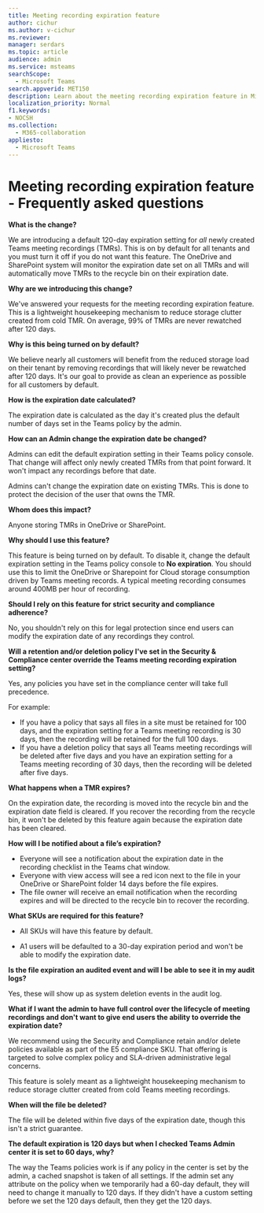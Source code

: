```yaml
---
title: Meeting recording expiration feature
author: cichur
ms.author: v-cichur
ms.reviewer: 
manager: serdars
ms.topic: article
audience: admin
ms.service: msteams
searchScope:
  - Microsoft Teams
search.appverid: MET150
description: Learn about the meeting recording expiration feature in Microsoft Teams.
localization_priority: Normal
f1.keywords:
- NOCSH
ms.collection: 
  - M365-collaboration
appliesto: 
  - Microsoft Teams
---
```


# Meeting recording expiration feature - Frequently asked questions

**What is the change?**

We are introducing a default 120-day expiration setting for *all* newly created Teams meeting recordings (TMRs). This is on by default for all tenants and you must turn it off if you do not want this feature. The OneDrive and SharePoint system will monitor the expiration date set on all TMRs and will automatically move TMRs to the recycle bin on their expiration date.

**Why are we introducing this change?**

We've answered your requests for the meeting recording expiration feature. This is a lightweight housekeeping mechanism to reduce storage clutter created from cold TMR. On average, 99% of TMRs are never rewatched after 120 days.

**Why is this being turned on by default?**

We believe nearly all customers will benefit from the reduced storage load on their tenant by removing recordings that will likely never be rewatched after 120 days. It's our goal to provide as clean an experience as possible for all customers by default.

**How is the expiration date calculated?**

The expiration date is calculated as the day it's created plus the default number of days set in the Teams policy by the admin.

**How can an Admin change the expiration date be changed?**

Admins can edit the default expiration setting in their Teams policy console. That change will affect only newly created TMRs from that point forward. It won't impact any recordings before that date.

Admins can't change the expiration date on existing TMRs. This is done to protect the decision of the user that owns the TMR.

**Whom does this impact?**

Anyone storing TMRs in OneDrive or SharePoint.

**Why should I use this feature?**

This feature is being turned on by default. To disable it, change the default expiration setting in the Teams policy console to **No expiration**.
You should use this to limit the OneDrive or Sharepoint for Cloud storage consumption driven by Teams meeting records. A typical meeting recording consumes around 400MB per hour of recording.

**Should I rely on this feature for strict security and compliance adherence?**

No, you shouldn't rely on this for legal protection since end users can modify the expiration date of any recordings they control.

**Will a retention and/or deletion policy I've set in the Security & Compliance center override the Teams meeting recording expiration setting?**

Yes, any policies you have set in the compliance center will take full precedence.

For example:

- If you have a policy that says all files in a site must be retained for 100 days, and the expiration setting for a Teams meeting recording is 30 days, then the recording will be retained for the full 100 days.
- If you have a deletion policy that says all Teams meeting recordings will be deleted after five days and you have an expiration setting for a Teams meeting recording of 30 days, then the recording will be deleted after five days.

**What happens when a TMR expires?**

On the expiration date, the recording is moved into the recycle bin and the expiration date field is cleared. If you recover the recording from the recycle bin, it won't be deleted by this feature again because the expiration date has been cleared.

**How will I be notified about a file’s expiration?**

- Everyone will see a notification about the expiration date in the recording checklist in the Teams chat window.
- Everyone with view access will see a red icon next to the file in your OneDrive or SharePoint folder 14 days before the file expires.
- The file owner will receive an email notification when the recording expires and will be directed to the recycle bin to recover the recording.

**What SKUs are required for this feature?**

- All SKUs will have this feature by default.

- A1 users will be defaulted to a 30-day expiration period and won't be able to modify the expiration date.

**Is the file expiration an audited event and will I be able to see it in my audit logs?**

Yes, these will show up as system deletion events in the audit log.

**What if I want the admin to have full control over the lifecycle of meeting recordings and don't want to give end users the ability to override the expiration date?**

We recommend using the Security and Compliance retain and/or delete policies available as part of the E5 compliance SKU. That offering is targeted to solve complex policy and SLA-driven administrative legal concerns.

This feature is solely meant as a lightweight housekeeping mechanism to reduce storage clutter created from cold Teams meeting recordings.

**When will the file be deleted?**

The file will be deleted within five days of the expiration date, though this isn't a strict guarantee.

**The default expiration is 120 days but when I checked Teams Admin center it is set to 60 days, why?**

The way the Teams policies work is if any policy in the center is set by the admin, a cached snapshot is taken of all settings. If the admin set any attribute on the policy when we temporarily had a 60-day default, they will need to change it manually to 120 days. If they didn't have a custom setting before we set the 120 days default, then they get the 120 days.

